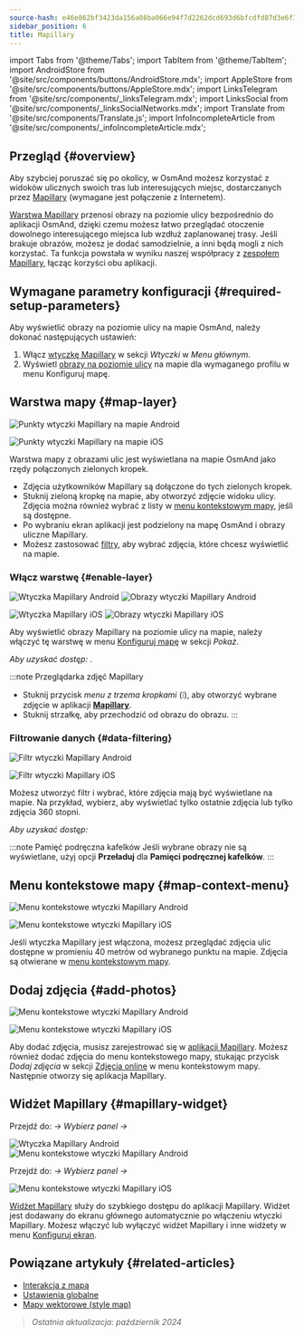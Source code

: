 ```yaml
---
source-hash: e46e862bf3423da156a08ba066e94f7d2262dcd693d6bfcdfd87d3e6f3328253
sidebar_position: 6
title: Mapillary
---
```

import Tabs from '@theme/Tabs';
import TabItem from '@theme/TabItem';
import AndroidStore from '@site/src/components/buttons/AndroidStore.mdx';
import AppleStore from '@site/src/components/buttons/AppleStore.mdx';
import LinksTelegram from '@site/src/components/_linksTelegram.mdx';
import LinksSocial from '@site/src/components/_linksSocialNetworks.mdx';
import Translate from '@site/src/components/Translate.js';
import InfoIncompleteArticle from '@site/src/components/_infoIncompleteArticle.mdx';

## Przegląd {#overview}

Aby szybciej poruszać się po okolicy, w OsmAnd możesz korzystać z widoków ulicznych swoich tras lub interesujących miejsc, dostarczanych przez [Mapillary](https://www.mapillary.com/) (wymagane jest połączenie z Internetem).

[Warstwa Mapillary](https://www.mapillary.com/) przenosi obrazy na poziomie ulicy bezpośrednio do aplikacji OsmAnd, dzięki czemu możesz łatwo przeglądać otoczenie dowolnego interesującego miejsca lub wzdłuż zaplanowanej trasy. Jeśli brakuje obrazów, możesz je dodać samodzielnie, a inni będą mogli z nich korzystać. Ta funkcja powstała w wyniku naszej współpracy z [zespołem Mapillary](https://www.mapillary.com/about), łącząc korzyści obu aplikacji.

## Wymagane parametry konfiguracji {#required-setup-parameters}

Aby wyświetlić obrazy na poziomie ulicy na mapie OsmAnd, należy dokonać następujących ustawień:

1. Włącz [wtyczkę Mapillary](../plugins/#enable--disable) w sekcji *Wtyczki* w *Menu głównym*.
2. Wyświetl [obrazy na poziomie ulicy](#enable-layer) na mapie dla wymaganego profilu w menu Konfiguruj mapę.

## Warstwa mapy {#map-layer}

<Tabs groupId="operating-systems">

<TabItem value="android" label="Android">

![Punkty wtyczki Mapillary na mapie Android](@site/static/img/plugins/mapillary/mapillary_plugin_points_android.png)

</TabItem>

<TabItem value="ios" label="iOS">

![Punkty wtyczki Mapillary na mapie iOS](@site/static/img/plugins/mapillary/mapillary_plugin_points_ios.png)

</TabItem>

</Tabs>

Warstwa mapy z obrazami ulic jest wyświetlana na mapie OsmAnd jako rzędy połączonych zielonych kropek.

- Zdjęcia użytkowników Mapillary są dołączone do tych zielonych kropek.
- Stuknij zieloną kropkę na mapie, aby otworzyć zdjęcie widoku ulicy. Zdjęcia można również wybrać z listy w [menu kontekstowym mapy](#map-context-menu), jeśli są dostępne.
- Po wybraniu ekran aplikacji jest podzielony na mapę OsmAnd i obrazy uliczne Mapillary.
- Możesz zastosować [filtry](#data-filtering), aby wybrać zdjęcia, które chcesz wyświetlić na mapie.

### Włącz warstwę {#enable-layer}

<Tabs groupId="operating-systems">

<TabItem value="android" label="Android">

![Wtyczka Mapillary Android](@site/static/img/plugins/mapillary/mapilary_enable_layer_1_andr.png) ![Obrazy wtyczki Mapillary Android](@site/static/img/plugins/mapillary/mapilary_enable_layer_2_andr.png)

</TabItem>

<TabItem value="ios" label="iOS">

![Wtyczka Mapillary iOS](@site/static/img/plugins/mapillary/Mapilary_street_level_imagery_ios.png) ![Obrazy wtyczki Mapillary iOS](@site/static/img/plugins/mapillary/mapillary_plugin_images_ios.png)

</TabItem>

</Tabs>

Aby wyświetlić obrazy Mapillary na poziomie ulicy na mapie, należy włączyć tę warstwę w menu [Konfiguruj mapę](../map/configure-map-menu.md) w sekcji *Pokaż*.

*Aby uzyskać dostęp: <Translate ids="shared_string_menu,configure_map,street_level_imagery"/>*.

:::note Przeglądarka zdjęć Mapillary

- Stuknij przycisk *menu z trzema kropkami* (&#8285;), aby otworzyć wybrane zdjęcie w aplikacji [**Mapillary**](https://www.mapillary.com/mobile-apps).
- Stuknij strzałkę, aby przechodzić od obrazu do obrazu.
:::

### Filtrowanie danych {#data-filtering}

<Tabs groupId="operating-systems">

<TabItem value="android" label="Android">

![Filtr wtyczki Mapillary Android](@site/static/img/plugins/mapillary/mapillary_config_map_filter_andr.png)

</TabItem>

<TabItem value="ios" label="iOS">

![Filtr wtyczki Mapillary iOS](@site/static/img/plugins/mapillary/mapillary_plugin_filter_ios.png)

</TabItem>

</Tabs>

Możesz utworzyć filtr i wybrać, które zdjęcia mają być wyświetlane na mapie. Na przykład, wybierz, aby wyświetlać tylko ostatnie zdjęcia lub tylko zdjęcia 360 stopni.

*Aby uzyskać dostęp: <Translate ids="shared_string_menu,configure_map,street_level_imagery"/>*

:::note Pamięć podręczna kafelków
Jeśli wybrane obrazy nie są wyświetlane, użyj opcji **Przeładuj** dla **Pamięci podręcznej kafelków**.
:::

## Menu kontekstowe mapy {#map-context-menu}

<Tabs groupId="operating-systems">

<TabItem value="android" label="Android">

![Menu kontekstowe wtyczki Mapillary Android](@site/static/img/plugins/mapillary/mapillary_plugin_context_menu_android.png)

</TabItem>

<TabItem value="ios" label="iOS">

![Menu kontekstowe wtyczki Mapillary iOS](@site/static/img/plugins/mapillary/mapillary_plugin_context_menu_ios.png)

</TabItem>

</Tabs>

Jeśli wtyczka Mapillary jest włączona, możesz przeglądać zdjęcia ulic dostępne w promieniu 40 metrów od wybranego punktu na mapie. Zdjęcia są otwierane w [menu kontekstowym mapy](../map/map-context-menu.md#online-photos).

## Dodaj zdjęcia {#add-photos}

<Tabs groupId="operating-systems">

<TabItem value="android" label="Android">

![Menu kontekstowe wtyczki Mapillary Android](@site/static/img/plugins/mapillary/mapillary_add_photos_andr.png)

</TabItem>

<TabItem value="ios" label="iOS">

![Menu kontekstowe wtyczki Mapillary iOS](@site/static/img/plugins/mapillary/mapillary_add_photos_ios.png)

</TabItem>

</Tabs>

Aby dodać zdjęcia, musisz zarejestrować się w [aplikacji Mapillary](https://www.mapillary.com/mobile-apps). Możesz również dodać zdjęcia do menu kontekstowego mapy, stukając przycisk *Dodaj zdjęcia* w sekcji [Zdjęcia online](../map/map-context-menu.md#online-photos) w menu kontekstowym mapy. Następnie otworzy się aplikacja Mapillary.

## Widżet Mapillary {#mapillary-widget}

<Tabs groupId="operating-systems">

<TabItem value="android" label="Android">

Przejdź do: *<Translate android="true" ids="shared_string_menu,map_widget_config,shared_string_widgets"/> → Wybierz panel → <Translate android="true" ids="mapillary"/>*

![Wtyczka Mapillary Android](@site/static/img/plugins/mapillary/mapillary_widget_1_andr.png) ![Menu kontekstowe wtyczki Mapillary Android](@site/static/img/plugins/mapillary/mapillary_widget_2_andr.png)

</TabItem>

<TabItem value="ios" label="iOS">

Przejdź do: *<Translate ios="true" ids="shared_string_menu,layer_map_appearance,shared_string_widgets"/> → Wybierz panel → <Translate ios="true" ids="mapillary"/>*

![Menu kontekstowe wtyczki Mapillary iOS](@site/static/img/plugins/mapillary/mapillary_app_activation_ios.png)

</TabItem>

</Tabs>

[Widżet Mapillary](../widgets/info-widgets.md#mapillary-widget) służy do szybkiego dostępu do aplikacji Mapillary. Widżet jest dodawany do ekranu głównego automatycznie po włączeniu wtyczki Mapillary. Możesz włączyć lub wyłączyć widżet Mapillary i inne widżety w menu [Konfiguruj ekran](../widgets/configure-screen.md).

## Powiązane artykuły {#related-articles}

- [Interakcja z mapą](../../user/map/interact-with-map.md)
- [Ustawienia globalne](../../user/personal/global-settings.md)
- [Mapy wektorowe (style map)](../../user/map/vector-maps.md)

> *Ostatnia aktualizacja: październik 2024*